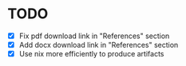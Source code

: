 # TODO

- [X] Fix pdf download link in "References" section
- [X] Add docx download link in "References" section
- [X] Use nix more efficiently to produce artifacts
